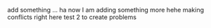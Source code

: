 add something ... ha now I am adding something more
hehe making conflicts right here
test 2 to create problems